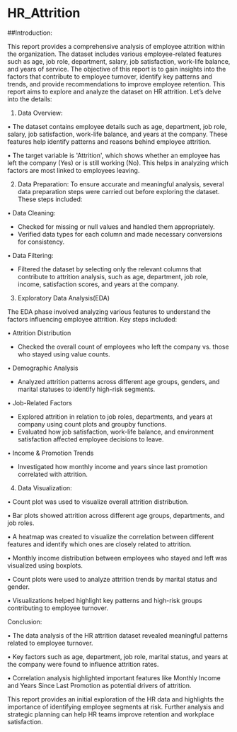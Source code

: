 # HR_Attrition

##Introduction:

This report provides a comprehensive analysis of employee attrition within the organization. The dataset includes various employee-related features such as age, job role, department, salary, job satisfaction, work-life balance, and years of service. The objective of this report is to gain insights into the factors that contribute to employee turnover, identify key patterns and trends, and provide recommendations to improve employee retention.
This report aims to explore and analyze the dataset on HR attrition. Let’s delve into the details:

1.	Data Overview:

•	The dataset contains employee details such as age, department, job role, salary, job satisfaction, work-life balance, and years at the company.
These features help identify patterns and reasons behind employee attrition.

•	The target variable is 'Attrition', which shows whether an employee has left the company (Yes) or is still working (No).
This helps in analyzing which factors are most linked to employees leaving.

2.	Data Preparation:
To ensure accurate and meaningful analysis, several data preparation steps were carried out before exploring the dataset. These steps included:

•	Data Cleaning:

-	Checked for missing or null values and handled them appropriately.
-	Verified data types for each column and made necessary conversions for consistency.

•	Data Filtering:

-	Filtered the dataset by selecting only the relevant columns that contribute to attrition analysis, such as age, department, job role, income, satisfaction scores, and years at the company.

3.	Exploratory Data Analysis(EDA)

The EDA phase involved analyzing various features to understand the factors influencing employee attrition. Key steps included:

•	Attrition Distribution
-	Checked the overall count of employees who left the company vs. those who stayed using value counts.

•	Demographic Analysis
-	Analyzed attrition patterns across different age groups, genders, and marital statuses to identify high-risk segments.

•	Job-Related Factors
-	Explored attrition in relation to job roles, departments, and years at company using count plots and groupby functions.
-	Evaluated how job satisfaction, work-life balance, and environment satisfaction affected employee decisions to leave.

•	Income & Promotion Trends
-	Investigated how monthly income and years since last promotion correlated with attrition.


4.	Data Visualization:

•	Count plot was used to visualize overall attrition distribution.

•	Bar plots showed attrition across different age groups, departments, and job roles.

•	A heatmap was created to visualize the correlation between different features and identify which ones are closely related to attrition.

•	Monthly income distribution between employees who stayed and left was visualized using boxplots.

•	Count plots were used to analyze attrition trends by marital status and gender.

•	Visualizations helped highlight key patterns and high-risk groups contributing to employee turnover.

Conclusion:

•	The data analysis of the HR attrition dataset revealed meaningful patterns related to employee turnover. 

•	Key factors such as age, department, job role, marital status, and years at the company were found to influence attrition rates.

•	Correlation analysis highlighted important features like Monthly Income and Years Since Last Promotion as potential drivers of attrition.

This report provides an initial exploration of the HR data and highlights the importance of identifying employee segments at risk. Further analysis and strategic planning can help HR teams improve retention and workplace satisfaction.
